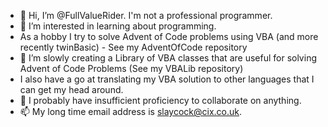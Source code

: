 - 👋 Hi, I’m @FullValueRider. I'm not a professional programmer.
- 👀 I’m interested in learning about programming.
- As a hobby I try to solve Advent of Code problems using VBA (and more recently twinBasic) - See my AdventOfCode repository
- 🌱 I’m slowly creating a Library of VBA classes that are useful for solving Advent of Code Problems (See my VBALib repository)
- I also have a go at translating my VBA solution to other languages that I can get my head around.
- 💞️ I probably have insufficient proficiency to collaborate on anything.
- 📫 My long time email address is slaycock@cix.co.uk.

<!---
FullValueRider/FullValueRider is a ✨ special ✨ repository because its `README.md` (this file) appears on your GitHub profile.
You can click the Preview link to take a look at your changes.
--->
